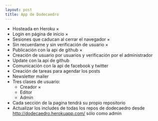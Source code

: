 ```yaml
---
layout: post
title: App de Dodecaedro
---
```


+ Hosteada en Heroku &times;
+ Login en página de inicio &times;
+ Sesiones que caducan al cerrar el navegador &times;
+ Sin recuerdame y sin verificación de usuario &times;
+ Publicación con la api de github &times;
+ Creación de usuario por usuarios y verificación por el administrador
+ Update con la api de github
+ Comunicación con la api de facebook y twitter
+ Creación de tareas para agendar los posts
+ Newsletter mailer
+ Tres clases de usuario: 
	+ Creador &times;
	+ Editor
	+ Admin
+ Cada sección de la pagina tendrá su propio repositorio
+ Actualizar los includes de todas los repos de dodecaedro desde <http://dodecaedro.herokuapp.com/> sólo como admin
